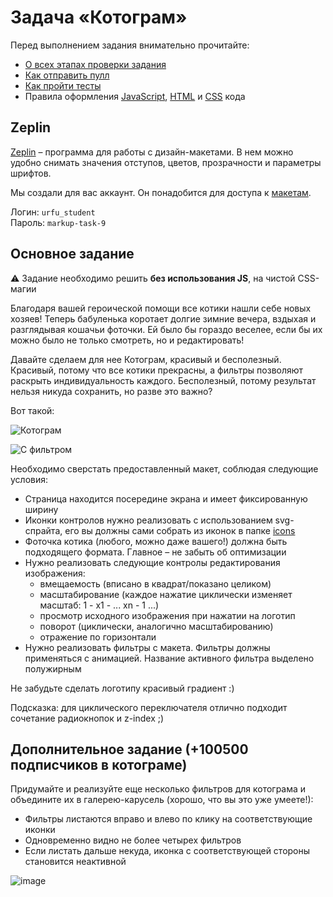 # Задача «Котограм»

Перед выполнением задания внимательно прочитайте:

- [О всех этапах проверки задания](https://github.com/urfu-2018/guides/blob/master/workflow/overall.md)
- [Как отправить пулл](https://github.com/urfu-2018/guides/blob/master/workflow/pull.md)
- [Как пройти тесты](https://github.com/urfu-2018/guides/blob/master/workflow/test.md)
- Правила оформления [JavaScript](https://github.com/urfu-2018/guides/blob/master/codestyle/js.md), [HTML](https://github.com/urfu-2018/guides/blob/master/codestyle/html.md) и [CSS](https://github.com/urfu-2018/guides/blob/master/codestyle/css.md) кода

## Zeplin

[Zeplin](https://zeplin.io) – программа для работы с дизайн-макетами. В нем можно удобно снимать значения отступов, цветов, прозрачности и параметры шрифтов.

Мы создали для вас аккаунт. Он понадобится для доступа к [макетам](https://zpl.io/bPv3yoL).

Логин: `urfu_student`  
Пароль: `markup-task-9`  

## Основное задание

:warning: Задание необходимо решить __без использования JS__, на чистой CSS-магии

Благодаря вашей героической помощи все котики нашли себе новых хозяев! Теперь бабуленька коротает долгие зимние вечера, вздыхая и разглядывая кошачьи фоточки. Ей было бы гораздо веселее, если бы их можно было не только смотреть, но и редактировать!

Давайте сделаем для нее Котограм, красивый и бесполезный. Красивый, потому что все котики прекрасны, а фильтры позволяют раскрыть индивидуальность каждого. Бесполезный, потому результат нельзя никуда сохранить, но разве это важно?

Вот такой:

![Котограм](https://user-images.githubusercontent.com/1089670/48854028-da324a00-edc1-11e8-99e9-6c0ae0bbff63.png)

![С фильтром](https://user-images.githubusercontent.com/1089670/48854070-f6ce8200-edc1-11e8-8ec5-a6aa5aa8499a.png)

Необходимо сверстать предоставленный макет, соблюдая следующие условия:

* Страница находится посередине экрана и имеет фиксированную ширину 
* Иконки контролов нужно реализовать с использованием svg-спрайта, его вы должны сами собрать из иконок в папке [icons](./icons)
* Фоточка котика (любого, можно даже вашего!) должна быть подходящего формата. Главное – не забыть об оптимизации
* Нужно реализовать следующие контролы редактирования изображения:
    * вмещаемость (вписано в квадрат/показано целиком)
    * масштабирование (каждое нажатие циклически изменяет масштаб: 1 - x1 - ... xn - 1 ...)
    * просмотр исходного изображения при нажатии на логотип
    * поворот (циклически, аналогично масштабированию)
    * отражение по горизонтали
* Нужно реализовать фильтры с макета. Фильтры должны применяться с анимацией. Название активного фильтра выделено полужирным

Не забудьте сделать логотипу красивый градиент :)

Подсказка: для циклического переключателя отлично подходит сочетание радиокнопок и z-index ;)

## Дополнительное задание (+100500 подписчиков в котограме)

Придумайте и реализуйте еще несколько фильтров для котограма и объедините их в галерею-карусель (хорошо, что вы это уже умеете!):
* Фильтры листаются вправо и влево по клику на соответствующие иконки
* Одновременно видно не более четырех фильтров
* Если листать дальше некуда, иконка с соответствующей стороны становится неактивной

![image](https://user-images.githubusercontent.com/8963033/49225471-feb3a500-f405-11e8-961c-d783ef27c028.png)
